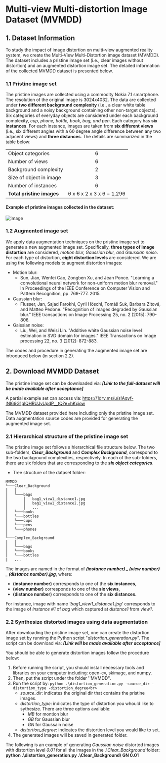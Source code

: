 # Multi-view Multi-distortion Image Dataset (MVMDD)

## 1. Dataset Information
To study the impact of image distortion on multi-view augmented reality system, we create the Multi-View Multi-Distortion image dataset (MVMDD). The dataset includes a pristine image set (i.e., clear images without distortion) and an augmented distortion image set. The detailed information of the collected MVMDD dataset is presented below.

### 1.1 Pristine image set
The pristine images are collected using a commodity Nokia 7.1 smartphone. The resolution of the original image is 3024x4032. The data are collected under **two different background complexity** (i.e., a clear white table background and a noisy background containing other non-target objects). Six categories of everyday objects are considered under each background complexity, *cup, phone, bottle, book, bag, and pen*. Each category has **six instances**. For each instance, images are taken from **six different views** (i.e., six different angles with a 60 degree angle difference between any two adjacent views) and **three distances**. The details are summarized in the table below:

 |  |  | 
 | --- | :---: |
 | Object categories | 6 |
 | Number of views | 6 |
 | Background complexity| 2|
 | Size of object in image| 3|
 | Number of instances|6|
 |**Total pristine images**|6 x 6 x 2 x 3 x 6 = 1,296|

#### Example of pristine images collected in the dataset:
  ![image](https://github.com/CollabAR-Source/MVMDD/blob/master/example.PNG) 

### 1.2 Augmented image set
We apply data augmentation techniques on the pristine image set to generate a new augmented image set. Specifically, **three types of image distortion** are considered, *motion blur, Gaussian blur, and Gaussian noise*. For each type of distortion, **eight distortion levels** are considered. We are using the following models to augment distortion images:

- Motion blur:
  - Sun, Jian, Wenfei Cao, Zongben Xu, and Jean Ponce. "Learning a convolutional neural network for non-uniform motion blur removal." In Proceedings of the IEEE Conference on Computer Vision and Pattern Recognition, pp. 769-777. 2015.
- Gaussian blur:
  - Flusser, Jan, Sajad Farokhi, Cyril Höschl, Tomáš Suk, Barbara Zitová, and Matteo Pedone. "Recognition of images degraded by Gaussian blur." IEEE transactions on Image Processing 25, no. 2 (2015): 790-806.
- Gaissian noise:
  - Liu, Wei, and Weisi Lin. "Additive white Gaussian noise level estimation in SVD domain for images." IEEE Transactions on Image processing 22, no. 3 (2012): 872-883.

The codes and procedure in generating the augmented image set are introduced below (in section 2.2).

## 2. Download MVMDD Dataset
The pristine image set can be downloaded via: ***[Link to the full-dataset will be made available after acceptance]***

A partial example set can access via: https://1drv.ms/u/s!Aqyf-lNI69G1glQHRUJyUpdP__tQ?e=hKxjow

The MVMDD dataset provided here including only the pristine image set. Data augmentation source codes are provided for generating the augmented image set.

### 2.1 Hierarchical structure of the pristine image set

The pristine image set follows a hierarchical file structure below. The two sub-folders, ***Clear_Background*** and ***Complex Background***, correspond to the two background complexities, respectively. In each of the sub-folders, there are six folders that are corresponding to the ***six object categories***. 

- Tree structure of the dataset folder:
```
MVMDD
└───Clear_Background
│   │
│   └───bags
│       │   bag1_view1_distance1.jpg
│       │   bag1_view1_distance2.jpg
│       │   ...
│   └───books
│   └───bottles
│   └───cups
│   └───pens
│   └───phones
│   
└───Complex_Background
│   │
│   └───bags
│   └───books
│   └───bottles
|   ...
```
The images are named in the format of ***(instance number) _ (view number) _ (distance number).jpg***, where:
- **(instance number)** corresponds to one of the **six instances**, 
- **(view number)** corresponds to one of the **six views**,
- **(distance number)** corresponds to one of the **six distances**.

For instance, image with name *'bag1_view1_distance1.jpg'* corresponds to the image of *instance #1* of *bag* which captured at *distance1* from *view1*.

### 2.2 Synthesize distorted images using data augmentation

After downloading the pristine image set, one can create the distortion image set by running the Python script "*distortion_generation.py*". The script can be download via: ***[Link will be made available after acceptance]***

You should be able to generate distortion images follow the procedure below:
1. Before running the script, you should install necessary tools and libraries on your computer including: open-cv, skimage, and numpy.
2. Then, put the script under the folder ''MVMDD''.
3. Run the script by: `python .\distortion_generation.py -source_dir -distortion_type -distortion_degree<br>`
   - *source_dir*: indicates the original dir that contains the pristine images.
   - *distortion_type*: indicates the type of distortion you whould like to sythesize. There are three options avaliable: 
      - *MB* for montion blur 
      - *GB* for Gaussian blur 
      - *GN* for Gaussain noise
   - *distortion_degree*: indicates the distortion level you would like to set.
 4. The generated images will be saved in generated folder.

The following is an example of generating *Gaussian noise* distorted images with distortion level *0.01* for all the images in the *.\Clear_Background* folder: **python .\distortion_generation.py .\Clear_Background\ GN 0.01**
  

